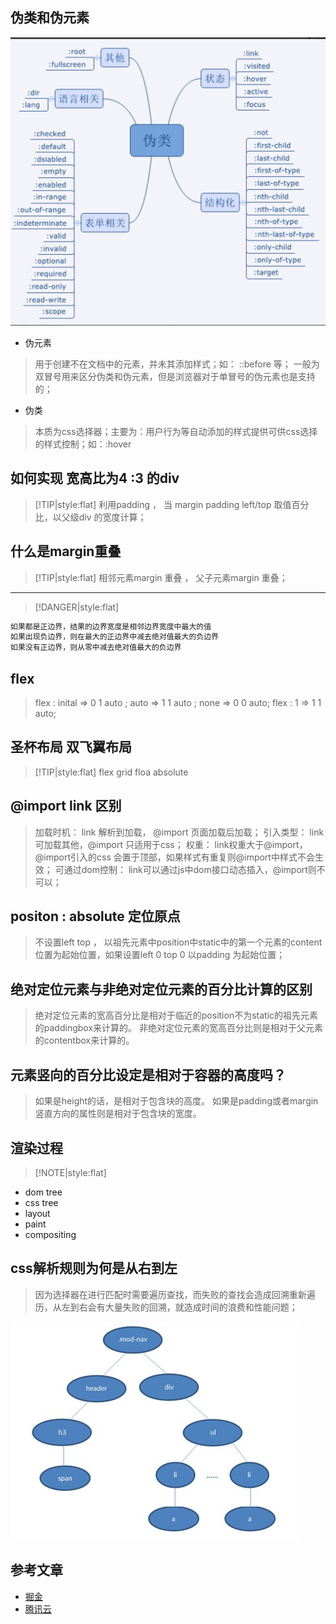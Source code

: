## 伪类和伪元素

![伪类](../../assets/css/css-伪类.png)

- 伪元素
> 用于创建不在文档中的元素，并未其添加样式；如： ::before 等； 一般为双冒号用来区分伪类和伪元素，但是浏览器对于单冒号的伪元素也是支持的；

- 伪类
> 本质为css选择器；主要为：用户行为等自动添加的样式提供可供css选择的样式控制；如：:hover

## 如何实现 宽高比为4 :3 的div

> [!TIP|style:flat]
> 利用padding ， 当 margin padding left/top 取值百分比，以父级div 的宽度计算；


## 什么是margin重叠

> [!TIP|style:flat]
> 相邻元素margin 重叠 ， 父子元素margin 重叠；     
   
---
    
> [!DANGER|style:flat]
```javascript
如果都是正边界，结果的边界宽度是相邻边界宽度中最大的值
如果出现负边界，则在最大的正边界中减去绝对值最大的负边界
如果没有正边界，则从零中减去绝对值最大的负边界
```

## flex
> flex : inital  => 0 1 auto ; auto => 1 1 auto ; none => 0 0 auto;
> flex : 1  => 1 1 auto;

## 圣杯布局 双飞翼布局


> [!TIP|style:flat]
> flex grid  floa  absolute

## @import link 区别
> 加载时机： link 解析到加载， @import 页面加载后加载；
> 引入类型： link 可加载其他，@import 只适用于css；
> 权重： link权重大于@import，@import引入的css 会置于顶部，如果样式有重复则@import中样式不会生效；
> 可通过dom控制： link可以通过js中dom接口动态插入，@import则不可以；


## positon : absolute 定位原点
> 不设置left top ， 以祖先元素中position中static中的第一个元素的content位置为起始位置，如果设置left 0 top 0 以padding 为起始位置；


## 绝对定位元素与非绝对定位元素的百分比计算的区别
> 绝对定位元素的宽高百分比是相对于临近的position不为static的祖先元素的paddingbox来计算的。
非绝对定位元素的宽高百分比则是相对于父元素的contentbox来计算的。

## 元素竖向的百分比设定是相对于容器的高度吗？
> 如果是height的话，是相对于包含块的高度。
> 如果是padding或者margin竖直方向的属性则是相对于包含块的宽度。


## 渲染过程

> [!NOTE|style:flat]
- dom tree   
- css tree    
- layout   
- paint   
- compositing

## css解析规则为何是从右到左
> 因为选择器在进行匹配时需要遍历查找，而失败的查找会造成回溯重新遍历，从左到右会有大量失败的回溯，就造成时间的浪费和性能问题；

![dom](../../assets/css/dom.jpeg)



## 参考文章
- [掘金](https://juejin.cn/post/6844904117819850765)
- [腾讯云](https://cloud.tencent.com/developer/article/1608771)



